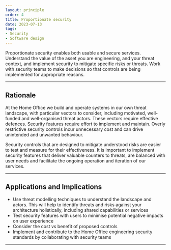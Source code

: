 ```yaml
---
layout: principle
order: 4
title: Proportionate security
date: 2023-07-13
tags:
- Security
- Software design
---
```


Proportionate security enables both usable and secure services. Understand the value of the asset you are engineering, and your threat context, and implement security to mitigate specific risks or threats. Work with security teams to make decisions so that controls are being implemented for appropriate reasons.

---

## Rationale

At the Home Office we build and operate systems in our own threat landscape, with particular vectors to consider, including motivated, well-funded and well-organised threat actors. These vectors require effective defences. Security features require effort to implement and maintain. Overly restrictive security controls incur unnecessary cost and can drive unintended and unwanted behaviour. 

Security controls that are designed to mitigate understood risks are easier to test and measure for their effectiveness. It is important to implement security features that deliver valuable counters to threats, are balanced with user needs and facilitate the ongoing operation and iteration of our services.

---

## Applications and Implications

- Use threat modelling techniques to understand the landscape and actors. This will help to identify threats and risks against your architecture holistically, including shared capabilities or services
- Test security features with users to minimise potential negative impacts on user experience
- Consider the cost vs benefit of proposed controls
- Implement and contribute to the Home Office engineering security standards by collaborating with security teams

---
